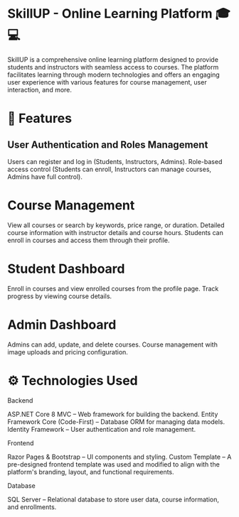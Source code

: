 # SkillUP - Online Learning Platform 🎓💻
SkillUP is a comprehensive online learning platform designed to provide students and instructors with seamless access to courses. The platform facilitates learning through modern technologies and offers an engaging user experience with various features for course management, user interaction, and more.

# 🌟 Features
## User Authentication and Roles Management

Users can register and log in (Students, Instructors, Admins).
Role-based access control (Students can enroll, Instructors can manage courses, Admins have full control).

# Course Management
View all courses or search by keywords, price range, or duration.
Detailed course information with instructor details and course hours.
Students can enroll in courses and access them through their profile.

# Student Dashboard
Enroll in courses and view enrolled courses from the profile page.
Track progress by viewing course details.

# Admin Dashboard
Admins can add, update, and delete courses.
Course management with image uploads and pricing configuration.


# ⚙️ Technologies Used

Backend

ASP.NET Core 8 MVC – Web framework for building the backend.
Entity Framework Core (Code-First) – Database ORM for managing data models.
Identity Framework – User authentication and role management.

Frontend

Razor Pages & Bootstrap – UI components and styling.
Custom Template – A pre-designed frontend template was used and modified to align with the platform's branding, layout, and functional requirements.

Database

SQL Server – Relational database to store user data, course information, and enrollments.


